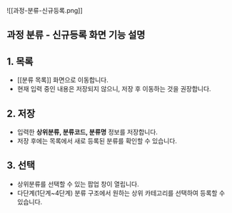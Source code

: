 ![[과정-분류-신규등록.png]]

## 과정 분류 - 신규등록 화면 기능 설명

## 1. **목록**
   - [[분류 목록]] 화면으로 이동합니다.  
   - 현재 입력 중인 내용은 저장되지 않으니, 저장 후 이동하는 것을 권장합니다.

## 2. **저장**
   - 입력한 **상위분류, 분류코드, 분류명** 정보를 저장합니다.  
   - 저장 후에는 목록에서 새로 등록된 분류를 확인할 수 있습니다.

## 3. **선택**
   - 상위분류를 선택할 수 있는 팝업 창이 열립니다.  
   - 다단계(1단계~4단계) 분류 구조에서 원하는 상위 카테고리를 선택하여 등록할 수 있습니다.
